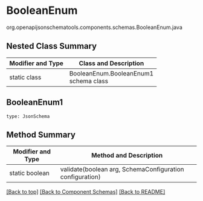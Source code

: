 # BooleanEnum
org.openapijsonschematools.components.schemas.BooleanEnum.java

## Nested Class Summary
| Modifier and Type | Class and Description |
| ----------------- | ---------------------- |
| static class | BooleanEnum.BooleanEnum1<br> schema class |

## BooleanEnum1
```
type: JsonSchema
```

## Method Summary
| Modifier and Type | Method and Description |
| ----------------- | ---------------------- |
| static boolean | validate(boolean arg, SchemaConfiguration configuration) |

[[Back to top]](#top) [[Back to Component Schemas]](../../../README.md#Component-Schemas) [[Back to README]](../../../README.md)
